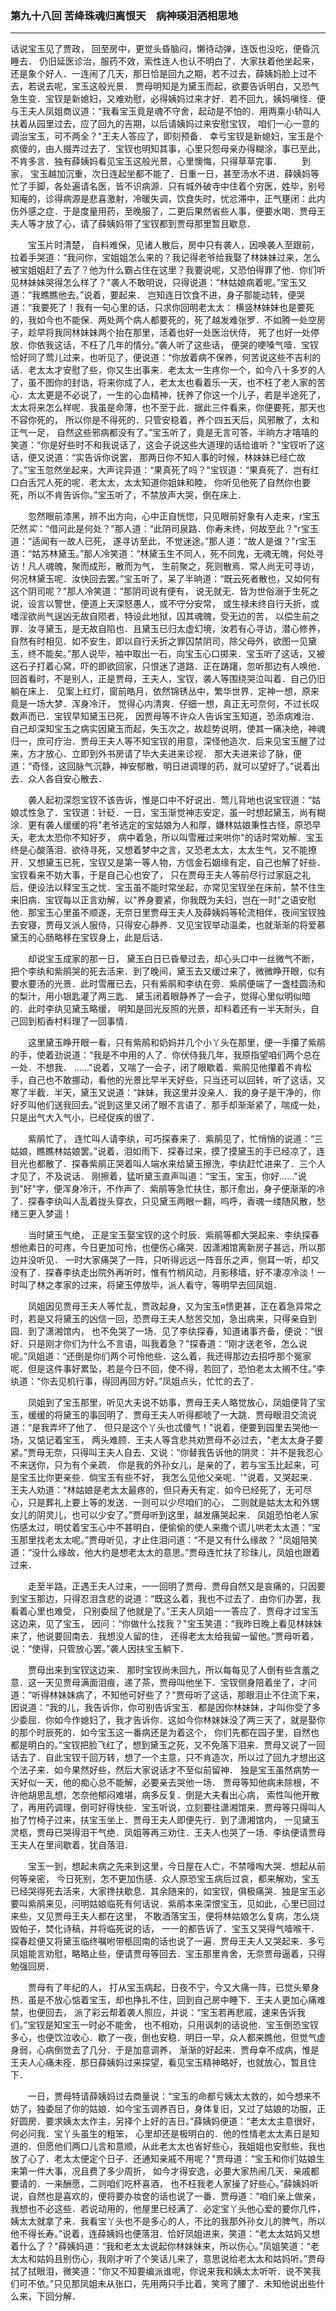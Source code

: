 ### 第九十八回 苦绛珠魂归离恨天　病神瑛泪洒相思地
----
    




话说宝玉见了贾政，    回至房中，更觉头昏脑闷，懒待动弹，连饭也没吃，便昏沉睡去．    仍旧延医诊治，服药不效，索性连人也认不明白了．大家扶着他坐起来，还是象个好人．一连闹了几天，那日恰是回九之期，若不过去，薛姨妈脸上过不去，若说去呢，宝玉这般光景．    贾母明知是为黛玉而起，欲要告诉明白，又恐气急生变．宝钗是新媳妇，又难劝慰，必得姨妈过来才好．若不回九，姨妈嗔怪．便与王夫人凤姐商议道：“我看宝玉竟是魂不守舍，起动是不怕的．用两乘小轿叫人扶着从园里过去，应了回九的吉期，以后请姨妈过来安慰宝钗，    咱们一心一意的调治宝玉，可不两全？"王夫人答应了，即刻预备．    幸亏宝钗是新媳妇，宝玉是个疯傻的，由人掇弄过去了．宝钗也明知其事，心里只怨母亲办得糊涂，事已至此，不肯多言．独有薛姨妈看见宝玉这般光景，心里懊悔，只得草草完事．
　　到家，    宝玉越加沉重，次日连起坐都不能了．日重一日，甚至汤水不进．薛姨妈等忙了手脚，各处遍请名医，皆不识病源．只有城外破寺中住着个穷医，姓毕，别号知庵的，诊得病源是悲喜激射，冷暖失调，饮食失时，忧忿滞中，正气壅闭：此内伤外感之症．于是度量用药，至晚服了，二更后果然省些人事，便要水喝．贾母王夫人等才放了心，请了薛姨妈带了宝钗都到贾母那里暂且歇息．

　　宝玉片时清楚，    自料难保，见诸人散后，房中只有袭人，因唤袭人至跟前，拉着手哭道：“我问你，宝姐姐怎么来的？我记得老爷给我娶了林妹妹过来，怎么被宝姐姐赶了去了？他为什么霸占住在这里？我要说呢，又恐怕得罪了他．你们听见林妹妹哭得怎么样了？"袭人不敢明说，只得说道：“林姑娘病着呢。”宝玉又道：“我瞧瞧他去。”说着，要起来．    岂知连日饮食不进，身子那能动转，便哭道：“我要死了！我有一句心里的话，只求你回明老太太：    横竖林妹妹也是要死的，我如今也不能保．两处两个病人都要死的，死了越发难张罗．不如腾一处空房子，趁早将我同林妹妹两个抬在那里，活着也好一处医治伏侍，    死了也好一处停放．你依我这话，不枉了几年的情分。”袭人听了这些话，    便哭的哽嗓气噎．宝钗恰好同了莺儿过来，也听见了，便说道：“你放着病不保养，何苦说这些不吉利的话．老太太才安慰了些，你又生出事来．老太太一生疼你一个，如今八十多岁的人了，虽不图你的封诰，将来你成了人，老太太也看着乐一天，也不枉了老人家的苦心．太太更是不必说了，一生的心血精神，抚养了你这一个儿子，若是半途死了，太太将来怎么样呢．我虽是命薄，也不至于此．据此三件看来，你便要死，那天也不容你死的，    所以你是不得死的．只管安稳着，养个四五天后，风邪散了，太和正气一足，    自然这些邪病都没有了。”宝玉听了，竟是无言可答，半晌方才嘻嘻的笑道：“你是好些时不和我说话了，这会子说这些大道理的话给谁听？"宝钗听了这话，便又说道：“实告诉你说罢，    那两日你不知人事的时候，林妹妹已经亡故了。”宝玉忽然坐起来，大声诧异道：“果真死了吗？"宝钗道：“果真死了．岂有红口白舌咒人死的呢．老太太，太太知道你姐妹和睦，    你听见他死了自然你也要死，所以不肯告诉你。”宝玉听了，不禁放声大哭，倒在床上．

　　忽然眼前漆黑，辨不出方向，心中正自恍惚，只见眼前好象有人走来，r宝玉茫然*实*：“借问此是何处？"那人道：“此阴司泉路．你寿未终，何故至此？"r宝玉道：“适闻有一故人已死，    遂寻访至此，不觉迷途。”那人道：“故人是谁？"r宝玉道：“姑苏林黛玉。”那人冷笑道：“林黛玉生不同人，死不同鬼，无魂无魄，何处寻访！凡人魂魄，聚而成形，散而为气，    生前聚之，死则散焉．常人尚无可寻访，何况林黛玉呢．汝快回去罢。”宝玉听了，呆了半晌道：“既云死者散也，又如何有这个阴司呢？"那人冷笑道：“那阴司说有便有，    说无就无．皆为世俗溺于生死之说，设言以警世，便道上天深怒愚人，或不守分安常，    或生禄未终自行夭折，或嗜淫欲尚气逞凶无故自陨者，特设此地狱，囚其魂魄，受无边的苦，    以偿生前之罪．汝寻黛玉，是无故自陷也．且黛玉已归太虚幻境，汝若有心寻访，潜心修养，自然有时相见．如不安生，即以自行夭折之罪囚禁阴司，除父母外，欲图一见黛玉，终不能矣。”那人说毕，袖中取出一石，向宝玉心口掷来．宝玉听了这话，又被这石子打着心窝，吓的即欲回家，只恨迷了道路．正在踌躇，忽听那边有人唤他．回首看时，不是别人，正是贾母，王夫人，宝钗，袭人等围绕哭泣叫着．自己仍旧躺在床上．    见案上红灯，窗前皓月，依然锦锈丛中，繁华世界．定神一想，原来竟是一场大梦．浑身冷汗，    觉得心内清爽．仔细一想，真正无可奈何，不过长叹数声而已．宝钗早知黛玉已死，    因贾母等不许众人告诉宝玉知道，恐添病难治．自己却深知宝玉之病实因黛玉而起，失玉次之，故趁势说明，使其一痛决绝，神魂归一，庶可疗治．贾母王夫人等不知宝钗的用意，深怪他造次．后来见宝玉醒了过来，方才放心．立即到外书房请了毕大夫进来诊视．    那大夫进来诊了脉，便道：“奇怪，这回脉气沉静，神安郁散，明日进调理的药，就可以望好了。”说着出去．众人各自安心散去．

　　袭人起初深怨宝钗不该告诉，惟是口中不好说出．莺儿背地也说宝钗道：“姑娘忒性急了．宝钗道：针砭．一日，宝玉渐觉神志安定，虽一时想起黛玉，尚有糊涂．更有袭人缓缓的将"老爷选定的宝姑娘为人和厚，嫌林姑娘秉性古怪，原恐早夭，老太太恐你不知好歹，    病中着急，所以叫雪雁过来哄你"的话时常劝解．宝玉终是心酸落泪．欲待寻死，又想着梦中之言，又恐老太太，太太生气，又不能撩开．又想黛玉已死，宝钗又是第一等人物，方信金石姻缘有定，自己也解了好些．宝钗看来不妨大事，于是自己心也安了，    只在贾母王夫人等前尽行过家庭之礼后，便设法以释宝玉之忧．宝玉虽不能时常坐起，亦常见宝钗坐在床前，禁不住生来旧病．宝钗每以正言劝解，以"养身要紧，你我既为夫妇，岂在一时"之语安慰他．那宝玉心里虽不顺遂，无奈日里贾母王夫人及薛姨妈等轮流相伴，夜间宝钗独去安寝，贾母又派人服侍，只得安心静养．又见宝钗举动温柔，也就渐渐的将爱慕黛玉的心肠略移在宝钗身上，此是后话．

　　却说宝玉成家的那一日，    黛玉白日已昏晕过去，却心头口中一丝微气不断，把个李纨和紫鹃哭的死去活来．到了晚间，黛玉去又缓过来了，微微睁开眼，似有要水要汤的光景．此时雪雁已去，只有紫鹃和李纨在旁．紫鹃便端了一盏桂圆汤和的梨汁，用小银匙灌了两三匙．    黛玉闭着眼静养了一会子，觉得心里似明似暗的．此时李纨见黛玉略缓，    明知是回光反照的光景，却料着还有一半天耐头，自己回到稻香村料理了一回事情．

　　这里黛玉睁开眼一看，只有紫鹃和奶妈并几个小丫头在那里，便一手攥了紫鹃的手，使着劲说道：“我是不中用的人了．你伏侍我几年，我原指望咱们两个总在一处．不想我．    ……"说着，又喘了一会子，闭了眼歇着．紫鹃见他攥着不肯松手，自己也不敢挪动，看他的光景比早半天好些，只当还可以回转，听了这话，又寒了半截．半天，黛玉又说道：“妹妹，我这里并没亲人．我的身子是干净的，你好歹叫他们送我回去。”说到这里又闭了眼不言语了．那手却渐渐紧了，喘成一处，只是出气大入气小，已经促疾的很了．

　　紫鹃忙了，    连忙叫人请李纨，可巧探春来了．紫鹃见了，忙悄悄的说道：“三姑娘，瞧瞧林姑娘罢。”说着，泪如雨下．探春过来，摸了摸黛玉的手已经凉了，连目光也都散了．探春紫鹃正哭着叫人端水来给黛玉擦洗，李纨赶忙进来了．三个人才见了，不及说话．    刚擦着，猛听黛玉直声叫道：“宝玉，宝玉，你好……"说到"好"字，便浑身冷汗，不作声了．紫鹃等急忙扶住，那汗愈出，身子便渐渐的冷了．探春李纨叫人乱着拢头穿衣，只见黛玉两眼一翻，呜呼，香魂一缕随风散，愁绪三更入梦遥！

　　当时黛玉气绝，    正是宝玉娶宝钗的这个时辰．紫鹃等都大哭起来．李纨探春想他素日的可疼，今日更加可怜，也便伤心痛哭．因潇湘馆离新房子甚远，所以那边并没听见．    一时大家痛哭了一阵，只听得远远一阵音乐之声，侧耳一听，却又没有了．探春李纨走出院外再听时，惟有竹梢风动，月影移墙，好不凄凉冷淡！一时叫了林之孝家的过来，将黛玉停放毕，派人看守，等明早去回凤姐．

　　凤姐因见贾母王夫人等忙乱，贾政起身，又为宝玉я愦更甚，正在着急异常之时，若是又将黛玉的凶信一回，恐贾母王夫人愁苦交加，急出病来，只得亲自到园．到了潇湘馆内，    也不免哭了一场．见了李纨探春，知道诸事齐备，便说：“很好．只是刚才你们为什么不言语，叫我着急？"探春道：“刚才送老爷，怎么说呢。”凤姐道：“还倒是你们两个可怜他些．这么着，我还得那边去招呼那个冤家呢．但是这件事好累坠，若是今日不回，使不得，若回了，恐怕老太太搁不住。”李纨道：“你去见机行事，得回再回方好。”凤姐点头，忙忙的去了．

　　凤姐到了宝玉那里，听见大夫说不妨事，贾母王夫人略觉放心，凤姐便背了宝玉，缓缓的将黛玉的事回明了．贾母王夫人听得都唬了一大跳．贾母眼泪交流说道：“是我弄坏了他了．    但只是这个丫头也忒傻气！"说着，便要到园里去哭他一场，又惦记着宝玉，    两头难顾．王夫人等含悲共劝贾母不必过去，"老太太身子要紧。”贾母无奈，只得叫王夫人自去．又说：“你替我告诉他的阴灵：`并不是我忍心不来送你，只为有个亲疏．    你是我的外孙女儿，是亲的了，若与宝玉比起来，可是宝玉比你更亲些．倘宝玉有些不好，    我怎么见他父亲呢．'"说着，又哭起来．王夫人劝道：“林姑娘是老太太最疼的，但只寿夭有定．如今已经死了，无可尽心，只是葬礼上要上等的发送．一则可以少尽咱们的心，    二则就是姑太太和外甥女儿的阴灵儿，也可以少安了。”贾母听到这里，越发痛哭起来．    凤姐恐怕老人家伤感太过，明仗着宝玉心中不甚明白，便偷偷的使人来撒个谎儿哄老太太道：“宝玉那里找老太太呢。”贾母听见，才止住泪问道：“不是又有什么缘故？    "凤姐陪笑道：“没什么缘故，他大约是想老太太的意思。”贾母连忙扶了珍珠儿，凤姐也跟着过来．

　　走至半路，正遇王夫人过来，一一回明了贾母．贾母自然又是哀痛的，只因要到宝玉那边，只得忍泪含悲的说道：“既这么着，我也不过去了．由你们办罢，我看着心里也难受，    只别委屈了他就是了。”王夫人凤姐一一答应了．贾母才过宝玉这边来，见了宝玉，    因问：“你做什么找我？"宝玉笑道：“我昨日晚上看见林妹妹来了，他说要回南去．我想没人留的住，    还得老太太给我留一留他。”贾母听着，说：“使得，只管放心罢。”袭人因扶宝玉躺下．


　　贾母出来到宝钗这边来．    那时宝钗尚未回九，所以每每见了人倒有些含羞之意．这一天见贾母满面泪痕，递了茶，贾母叫他坐下．宝钗侧身陪着坐了，才问道：“听得林妹妹病了，不知他可好些了？"贾母听了这话，那眼泪止不住流下来，因说道：“我的儿，我告诉你，你可别告诉宝玉．都是因你林妹妹，才叫你受了多少委屈．你如今作媳妇了，我才告诉你．这如今你林妹妹没了两三天了，就是娶你的那个时辰死的．如今宝玉这一番病还是为着这个，    你们先都在园子里，自然也都是明白的。”宝钗把脸飞红了，想到黛玉之死，又不免落下泪来．贾母又说了一回话去了．自此宝钗千回万转，想了一个主意，只不肯造次，所以过了回九才想出这个法子来．如今果然好些，然后大家说话才不至似前留神．    独是宝玉虽然病势一天好似一天，他的痴心总不能解，必要亲去哭他一场．    贾母等知他病未除根，不许他胡思乱想，怎奈他郁闷难堪，病多反复．倒是大夫看出心病，    索性叫他开散了，再用药调理，倒可好得快些．宝玉听说，立刻要往潇湘馆来．贾母等只得叫人抬了竹椅子过来，扶宝玉坐上．贾母王夫人即便先行．到了潇湘馆内，    一见黛玉灵柩，贾母已哭得泪干气绝．凤姐等再三劝住．王夫人也哭了一场．李纨便请贾母王夫人在里间歇着，犹自落泪．

　　宝玉一到，想起未病之先来到这里，今日屋在人亡，不禁嚎啕大哭．想起从前何等亲密，    今日死别，怎不更加伤感．众人原恐宝玉病后过哀，都来解劝，宝玉已经哭得死去活来，大家搀扶歇息．其余随来的，如宝钗，俱极痛哭．独是宝玉必要叫紫鹃来见，问明姑娘临死有何话说．紫鹃本来深恨宝玉，见如此，心里已回过来些，又见贾母王夫人都在这里，    不敢洒落宝玉，便将林姑娘怎么复病，怎么烧毁帕子，焚化诗稿，并将临死说的话，    一一的都告诉了．宝玉又哭得气噎喉干．探春趁便又将黛玉临终嘱咐带柩回南的话也说了一遍．贾母王夫人又哭起来．多亏凤姐能言劝慰，略略止些，便请贾母等回去．宝玉那里肯舍，无奈贾母逼着，只得勉强回房．

　　贾母有了年纪的人，    打从宝玉病起，日夜不宁，今又大痛一阵，已觉头晕身热．虽是不放心惦着宝玉，却也挣扎不住，回到自己房中睡下．王夫人更加心痛难禁，也便回去，    派了彩云帮着袭人照应，并说：“宝玉若再悲戚，速来告诉我们。”宝钗是知宝玉一时必不能舍，    也不相劝，只用讽刺的话说他．宝玉倒恐宝钗多心，也便饮泣收心．歇了一夜，倒也安稳．明日一早，众人都来瞧他，但觉气虚身弱，心病倒觉去了几分．于是加意调养，    渐渐的好起来．贾母幸不成病，惟是王夫人心痛未痊．那日薛姨妈过来探望，看见宝玉精神略好，也就放心，暂且住下．

　　一日，贾母特请薛姨妈过去商量说：“宝玉的命都亏姨太太救的，如今想来不妨了，独委屈了你的姑娘．如今宝玉调养百日，身体复旧，又过了姑娘的功服，正好圆房．要求姨太太作主，另择个上好的吉日。”薛姨妈便道：“老太太主意很好，何必问我．宝丫头虽生的粗笨，    心里却还是极明白的．他的性情老太太素日是知道的．但愿他们两口儿言和意顺，从此老太太也省好些心，我姐姐也安慰些，我也放了心了．老太太便定个日子．还通知亲戚不用呢？"贾母道：“宝玉和你们姑娘生来第一件大事，况且费了多少周折，    如今才得安逸，必要大家热闹几天．亲戚都要请的．一来酬愿，二则咱们吃杯喜酒，    也不枉我老人家操了好些心。”薛姨妈听说，自然也是喜欢的，便将要办妆奁的话也说了一番．贾母道：“咱们亲上做亲，我想也不必这些．若说动用的，他屋里已经满了．必定宝丫头他心爱的要你几件，姨太太就拿了来．我看宝丫头也不是多心的人，不比的我那外孙女儿的脾气，所以他不得长寿。”说着，连薛姨妈也便落泪．恰好凤姐进来，笑道：“老太太姑妈又想着什么了？"薛姨妈道：“我和老太太说起你林妹妹来，所以伤心。”凤姐笑道：“老太太和姑妈且别伤心，我刚才听了个笑话儿来了，意思说给老太太和姑妈听。”贾母拭了拭眼泪，微笑道：“你又不知要编派谁呢，你说来我和姨太太听听．说不笑我们可不依。”只见那凤姐未从张口，先用两只手比着，笑弯了腰了．未知他说出些什么来，下回分解．